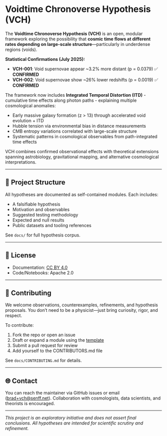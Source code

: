 # Voidtime Chronoverse Hypothesis (VCH)

The **Voidtime Chronoverse Hypothesis (VCH)** is an open, modular framework exploring the possibility that **cosmic time flows at different rates depending on large-scale structure**—particularly in underdense regions (voids). 

**Statistical Confirmations (July 2025):**
- **VCH-001**: Void supernovae appear ~3.2% more distant (p = 0.0379) ✅ **CONFIRMED**
- **VCH-002**: Void supernovae show ~26% lower redshifts (p = 0.0019) ✅ **CONFIRMED**

The framework now includes **Integrated Temporal Distortion (ITD)** - cumulative time effects along photon paths - explaining multiple cosmological anomalies:

- Early massive galaxy formation (z > 13) through accelerated void evolution + ITD
- Hubble tension via environmental bias in distance measurements  
- CMB entropy variations correlated with large-scale structure
- Systematic patterns in cosmological observables from path-integrated time effects

VCH combines confirmed observational effects with theoretical extensions spanning astrobiology, gravitational mapping, and alternative cosmological interpretations.

---

## 🧩 Project Structure

All hypotheses are documented as self-contained modules. Each includes:

- A falsifiable hypothesis
- Motivation and observables
- Suggested testing methodology
- Expected and null results
- Public datasets and tooling references

See `docs/` for full hypothesis corpus.

---

## 📄 License

- Documentation: [CC BY 4.0](https://creativecommons.org/licenses/by/4.0/)
- Code/Notebooks: Apache 2.0

---

## 👥 Contributing

We welcome observations, counterexamples, refinements, and hypothesis proposals. You don’t need to be a physicist—just bring curiosity, rigor, and respect.

To contribute:

1. Fork the repo or open an issue
2. Draft or expand a module using the [template](templates/vch_template.md)
3. Submit a pull request for review
4. Add yourself to the CONTRIBUTORS.md file

See `docs/CONTRIBUTING.md` for details.

---

## 🌐 Contact

You can reach the maintainer via GitHub issues or email (brad+vch@senff.net). Collaboration with cosmologists, data scientists, and theorists is encouraged.

---

*This project is an exploratory initiative and does not assert final conclusions. All hypotheses are intended for scientific scrutiny and refinement.*

